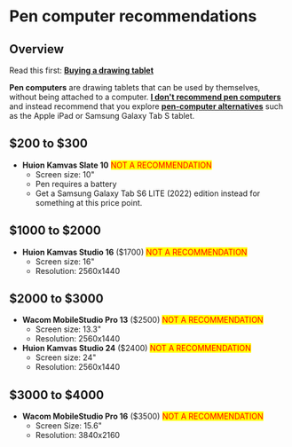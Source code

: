 # Pen computer recommendations

## Overview

Read this first: [**Buying a drawing tablet**](../) &#x20;

**Pen computers** are drawing tablets that can be used by themselves, without being attached to a computer.  [**I don't recommend pen computers**](../the-case-against-pen-computers.md) and instead recommend that you explore [**pen-computer alternatives**](pen-computer-alternative-recommendations.md) such as the Apple iPad or Samsung Galaxy Tab S tablet.

## $200 to $300

* **Huion Kamvas Slate 10** <mark style="color:red;">NOT A RECOMMENDATION</mark>
  * Screen size: 10"
  * Pen requires a battery
  * Get a Samsung Galaxy Tab S6 LITE (2022) edition instead for something at this price point.

## $1000 to $2000

* **Huion Kamvas Studio 16** ($1700) <mark style="color:red;">NOT A RECOMMENDATION</mark>&#x20;
  * Screen size: 16"
  * Resolution: 2560x1440

## $2000 to $3000

* **Wacom MobileStudio Pro 13** ($2500) <mark style="color:red;">NOT A RECOMMENDATION</mark>&#x20;
  * Screen size: 13.3"
  * Resolution: 2560x1440
* **Huion Kamvas Studio 24** ($2400) <mark style="color:red;">NOT A RECOMMENDATION</mark>&#x20;
  * Screen size: 24"
  * Resolution: 2560x1440

## $3000 to $4000

* **Wacom MobileStudio Pro 16** ($3500) <mark style="color:red;">NOT A RECOMMENDATION</mark>
  * Screen Size: 15.6"
  * Resolution: 3840x2160
